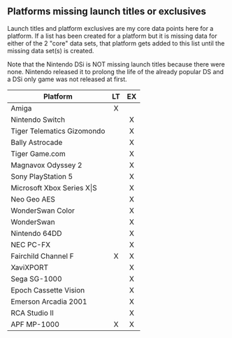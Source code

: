 ## Platforms missing launch titles or exclusives

Launch titles and platform exclusives are my core data points here for a platform. If a list has been created for a platform but it is missing data for either of the 2 "core" data sets, that platform gets added to this list until the missing data set(s) is created.

Note that the Nintendo DSi is NOT missing launch titles because there were none. Nintendo released it to prolong the life of the already popular DS and a DSi only game was not released at first.


| Platform                         | LT  | EX  |
|----------------------------------|:---:|:---:|
| Amiga                            | X   |     |
| Nintendo Switch                  |     | X   |
| Tiger Telematics Gizomondo       |     | X   |
| Bally Astrocade                  |     | X   |
| Tiger Game.com                   |     | X   |
| Magnavox Odyssey 2               |     | X   |
| Sony PlayStation 5               |     | X   |
| Microsoft Xbox Series X&#124;S   |     | X   |
| Neo Geo AES                      |     | X   |
| WonderSwan Color                 |     | X   |
| WonderSwan                       |     | X   |
| Nintendo 64DD                    |     | X   |
| NEC PC-FX                        |     | X   |
| Fairchild Channel F              | X   | X   |
| XaviXPORT                        |     | X   |
| Sega SG-1000                     |     | X   |
| Epoch Cassette Vision            |     | X   |
| Emerson Arcadia 2001             |     | X   |
| RCA Studio II                    |     | X   |
| APF MP-1000                      | X   | X   |